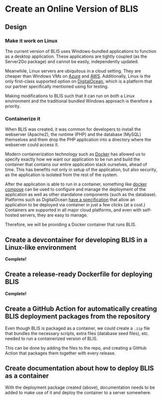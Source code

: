 # Create an Online Version of BLIS

## Design

### Make it work on Linux

The current version of BLIS uses Windows-bundled applications to function as a desktop application. These applications are tightly coupled (as the Server2Go package) and cannot be easily, independently updated.

Meanwhile, Linux servers are ubiquitous in a cloud setting. They are cheaper than Windows VMs on [Azure](https://azure.microsoft.com/en-us/pricing/calculator/) and [AWS](https://aws.amazon.com/ec2/pricing/on-demand/). Additionally, Linux is the only first-class supported option on [DigitalOcean](https://www.digitalocean.com/), which is a platform that our partner specifically mentioned using for testing.

Making modifications to BLIS such that it can run on _both_ a Linux environment and the traditional bundled Windows approach is therefore a priority.

### Containerize it

When BLIS was created, it was common for developers to install the webserver (Apache2), the runtime (PHP) and the database (MySQL) themselves and them drop the PHP application into a directory where the webserver could access it.

Modern containerization technology such as [Docker](https://www.docker.com/) has allowed us to specify exactly how we want our application to be run and build the container that contains our entire application stack ourselves, ahead of time. This has benefits not only in setup of the application, but also security, as the application is isolated from the rest of the system.

After the application is able to run in a container, something like [docker compose](https://docs.docker.com/compose/) can be used to configure and manage the deployment of the application as well as other standalone components (such as the database). Platforms such as DigitalOcean [have a specification](https://docs.digitalocean.com/products/app-platform/how-to/deploy-from-container-images/) that allow an application to be deployed via container in just a few clicks (at a cost.) Containers are supported in all major cloud platforms, and even with self-hosted servers, they are easy to manage.

Therefore, we will be providing a Docker container that runs BLIS.

## Create a devcontainer for developing BLIS in a Linux-like environment

**Complete!**

## Create a release-ready Dockerfile for deploying BLIS

**Complete!**

## Create a GitHub Action for automatically creating BLIS deployment packages from the repository

Even though BLIS is packaged as a container, we could create a `.zip` file that bundles the necessary scripts, extra files (database seed files), etc. needed to run a containerized version of BLIS.

This can be done by adding the files to the repo, and creating a GitHub Action that packages them together with every release.

## Create documentation about how to deploy BLIS as a container

With the deployment package created (above), documentation needs to be added to make use of it and deploy the container to a server somewhere.